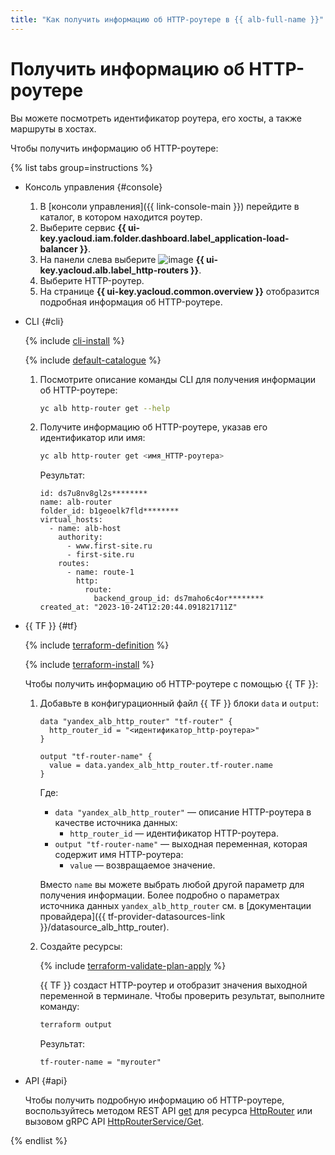 ```yaml
---
title: "Как получить информацию об HTTP-роутере в {{ alb-full-name }}"
---
```


# Получить информацию об HTTP-роутере

Вы можете посмотреть идентификатор роутера, его хосты, а также маршруты в хостах.

Чтобы получить информацию об HTTP-роутере:

{% list tabs group=instructions %}

- Консоль управления {#console}

  1. В [консоли управления]({{ link-console-main }}) перейдите в каталог, в котором находится роутер.
  1. Выберите сервис **{{ ui-key.yacloud.iam.folder.dashboard.label_application-load-balancer }}**.
  1. На панели слева выберите ![image](../../_assets/console-icons/route.svg) **{{ ui-key.yacloud.alb.label_http-routers }}**.
  1. Выберите HTTP-роутер.
  1. На странице **{{ ui-key.yacloud.common.overview }}** отобразится подробная информация об  HTTP-роутере.

- CLI {#cli}

  {% include [cli-install](../../_includes/cli-install.md) %}

  {% include [default-catalogue](../../_includes/default-catalogue.md) %}

  1. Посмотрите описание команды CLI для получения информации об HTTP-роутере:

      ```bash
      yc alb http-router get --help
      ```

  1. Получите информацию об HTTP-роутере, указав его идентификатор или имя:

      ```bash
      yc alb http-router get <имя_HTTP-роутера>
      ```

      Результат:

      ```text
      id: ds7u8nv8gl2s********
      name: alb-router
      folder_id: b1geoelk7fld********
      virtual_hosts:
        - name: alb-host
          authority:
            - www.first-site.ru
            - first-site.ru
          routes:
            - name: route-1
              http:
                route:
                  backend_group_id: ds7maho6c4or********
      created_at: "2023-10-24T12:20:44.091821711Z"
      ```

- {{ TF }} {#tf}

  {% include [terraform-definition](../../_tutorials/_tutorials_includes/terraform-definition.md) %}

  {% include [terraform-install](../../_includes/terraform-install.md) %}

  Чтобы получить информацию об HTTP-роутере с помощью {{ TF }}:

  1. Добавьте в конфигурационный файл {{ TF }} блоки `data` и `output`:

      ```hcl
      data "yandex_alb_http_router" "tf-router" {
        http_router_id = "<идентификатор_http-роутера>"
      }

      output "tf-router-name" {
        value = data.yandex_alb_http_router.tf-router.name
      }
      ```

      Где:

      * `data "yandex_alb_http_router"` — описание HTTP-роутера в качестве источника данных:
         * `http_router_id` — идентификатор HTTP-роутера.
      * `output "tf-router-name"` — выходная переменная, которая содержит имя HTTP-роутера:
         * `value` — возвращаемое значение.
       
     Вместо `name` вы можете выбрать любой другой параметр для получения информации. Более подробно о параметрах источника данных `yandex_alb_http_router` см. в [документации провайдера]({{ tf-provider-datasources-link }}/datasource_alb_http_router).

  1. Создайте ресурсы:

      {% include [terraform-validate-plan-apply](../../_tutorials/_tutorials_includes/terraform-validate-plan-apply.md) %}

      {{ TF }} создаст HTTP-роутер и отобразит значения выходной переменной в терминале. Чтобы проверить результат, выполните команду:

      ```bash
      terraform output
      ```

      Результат:

      ```text
      tf-router-name = "myrouter"
      ```

- API {#api}

  Чтобы получить подробную информацию об HTTP-роутере, воспользуйтесь методом REST API [get](../api-ref/HttpRouter/get.md) для ресурса [HttpRouter](../api-ref/HttpRouter/index.md) или вызовом gRPC API [HttpRouterService/Get](../api-ref/grpc/http_router_service.md#Get).

{% endlist %}
